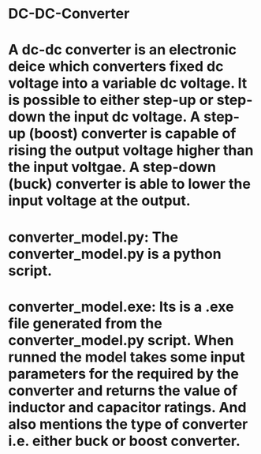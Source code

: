 # DC-DC-Converter
# A dc-dc converter is an electronic deice which converters fixed dc voltage into a variable dc voltage. It is possible to either step-up or step-down the input dc voltage. A step-up (boost) converter is capable of rising the output voltage higher than the input voltgae. A step-down (buck) converter is able to lower the input voltage at the output. 
# converter_model.py: The converter_model.py is a python script.
# converter_model.exe: Its is a .exe file generated from the converter_model.py script. When runned the model takes some input parameters for the required by the converter and returns the value of inductor and capacitor ratings. And also mentions the type of converter i.e. either buck or boost converter.

